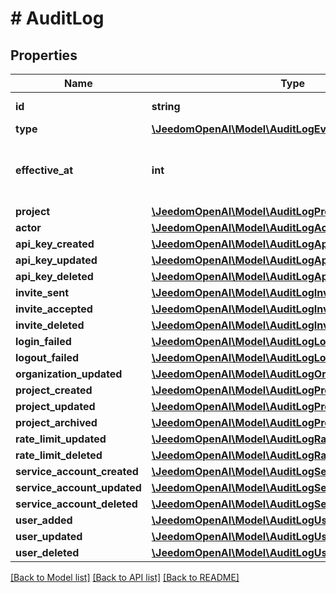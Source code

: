 # # AuditLog

## Properties

Name | Type | Description | Notes
------------ | ------------- | ------------- | -------------
**id** | **string** | The ID of this log. |
**type** | [**\JeedomOpenAI\Model\AuditLogEventType**](AuditLogEventType.md) |  |
**effective_at** | **int** | The Unix timestamp (in seconds) of the event. |
**project** | [**\JeedomOpenAI\Model\AuditLogProject**](AuditLogProject.md) |  | [optional]
**actor** | [**\JeedomOpenAI\Model\AuditLogActor**](AuditLogActor.md) |  |
**api_key_created** | [**\JeedomOpenAI\Model\AuditLogApiKeyCreated**](AuditLogApiKeyCreated.md) |  | [optional]
**api_key_updated** | [**\JeedomOpenAI\Model\AuditLogApiKeyUpdated**](AuditLogApiKeyUpdated.md) |  | [optional]
**api_key_deleted** | [**\JeedomOpenAI\Model\AuditLogApiKeyDeleted**](AuditLogApiKeyDeleted.md) |  | [optional]
**invite_sent** | [**\JeedomOpenAI\Model\AuditLogInviteSent**](AuditLogInviteSent.md) |  | [optional]
**invite_accepted** | [**\JeedomOpenAI\Model\AuditLogInviteAccepted**](AuditLogInviteAccepted.md) |  | [optional]
**invite_deleted** | [**\JeedomOpenAI\Model\AuditLogInviteAccepted**](AuditLogInviteAccepted.md) |  | [optional]
**login_failed** | [**\JeedomOpenAI\Model\AuditLogLoginFailed**](AuditLogLoginFailed.md) |  | [optional]
**logout_failed** | [**\JeedomOpenAI\Model\AuditLogLoginFailed**](AuditLogLoginFailed.md) |  | [optional]
**organization_updated** | [**\JeedomOpenAI\Model\AuditLogOrganizationUpdated**](AuditLogOrganizationUpdated.md) |  | [optional]
**project_created** | [**\JeedomOpenAI\Model\AuditLogProjectCreated**](AuditLogProjectCreated.md) |  | [optional]
**project_updated** | [**\JeedomOpenAI\Model\AuditLogProjectUpdated**](AuditLogProjectUpdated.md) |  | [optional]
**project_archived** | [**\JeedomOpenAI\Model\AuditLogProjectArchived**](AuditLogProjectArchived.md) |  | [optional]
**rate_limit_updated** | [**\JeedomOpenAI\Model\AuditLogRateLimitUpdated**](AuditLogRateLimitUpdated.md) |  | [optional]
**rate_limit_deleted** | [**\JeedomOpenAI\Model\AuditLogRateLimitDeleted**](AuditLogRateLimitDeleted.md) |  | [optional]
**service_account_created** | [**\JeedomOpenAI\Model\AuditLogServiceAccountCreated**](AuditLogServiceAccountCreated.md) |  | [optional]
**service_account_updated** | [**\JeedomOpenAI\Model\AuditLogServiceAccountUpdated**](AuditLogServiceAccountUpdated.md) |  | [optional]
**service_account_deleted** | [**\JeedomOpenAI\Model\AuditLogServiceAccountDeleted**](AuditLogServiceAccountDeleted.md) |  | [optional]
**user_added** | [**\JeedomOpenAI\Model\AuditLogUserAdded**](AuditLogUserAdded.md) |  | [optional]
**user_updated** | [**\JeedomOpenAI\Model\AuditLogUserUpdated**](AuditLogUserUpdated.md) |  | [optional]
**user_deleted** | [**\JeedomOpenAI\Model\AuditLogUserDeleted**](AuditLogUserDeleted.md) |  | [optional]

[[Back to Model list]](../../README.md#models) [[Back to API list]](../../README.md#endpoints) [[Back to README]](../../README.md)
